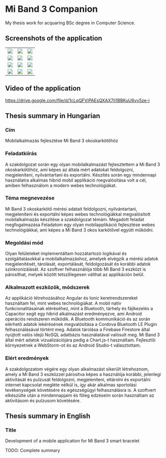 # Mi Band 3 Companion
My thesis work for acquaring BSc degree in Computer Science.

## Screenshots of the application

<table>
    <tr>
        <td><img src="https://user-images.githubusercontent.com/82838337/174915801-5068ab93-7de2-4875-872b-7a3ae3f7f2c4.png"></td>
        <td><img src="https://user-images.githubusercontent.com/82838337/174916194-c63724e1-355a-471e-be8b-90811752d28f.png"></td>
        <td><img src="https://user-images.githubusercontent.com/82838337/174915861-644121e7-01b0-434b-913f-dc628d03e0d9.png"></td>
    </tr>
    <tr>
        <td><img src="https://user-images.githubusercontent.com/82838337/174916219-e72288f9-5e94-4294-a44d-dabfca1e63a0.png"></td>
        <td><img src="https://user-images.githubusercontent.com/82838337/174916230-eb6d7641-ef0b-4765-8bde-0971a405b66e.png"></td>
        <td><img src="https://user-images.githubusercontent.com/82838337/174916242-fc9130d8-3c1d-4e39-843b-7e46a1b9f790.png"></td>
    </tr>
    <tr>
        <td><img src="https://user-images.githubusercontent.com/82838337/174916258-1f5cfe9e-bda2-4b08-bf91-e321511d845f.png"></td>
        <td><img src="https://user-images.githubusercontent.com/82838337/174916263-a565fd12-649a-4c5b-a97e-7b4fb8d07abf.png"></td>
        <td><img src="https://user-images.githubusercontent.com/82838337/174916270-a3ea6fb8-99c9-4fac-ae52-a0c23af46d6c.png"></td>
    </tr>
    <tr>
        <td><img src="https://user-images.githubusercontent.com/82838337/174916275-1e760923-ebde-400e-b892-b84da70558d4.png"></td>
        <td><img src="https://user-images.githubusercontent.com/82838337/174916284-06bdc822-1fe8-49eb-a60e-9d2bf8626f84.png"></td>
        <td><img src="https://user-images.githubusercontent.com/82838337/174916295-9fe3b497-f7cd-4ef1-86e1-8ed066118555.png"></td>
    </tr>
</table>

## Video of the application
https://drive.google.com/file/d/1cLqQFViPAEsQXAX7Ii1BBKuU6vv5ze-i

## Thesis summary in Hungarian

### Cím
Mobilalkalmazás fejlesztése Mi Band 3 okoskarkötőhöz

### Feladatkiírás
A szakdolgozat során egy olyan mobilalkalmazást fejlesztettem a Mi Band 3 
okoskarkötőhöz, ami képes az általa mért adatokat feldolgozni, megjeleníteni, 
nyilvántartani és exportálni. Készítés során egy mindennapi használatra alkalmas hibrid
mobil applikáció megvalósítása volt a cél, amiben felhasználom a modern webes technológiákat.

### Téma megnevezése
Mi Band 3 okoskarkötő mérési adatait feldolgozni, nyilvántartani, megjeleníteni és 
exportálni képes webes technológiákkal megvalósított mobilalkalmazás készítése a 
szakdolgozat témám.
Megadott feladat megfogalmazása
Feladatom egy olyan mobilapplikáció fejlesztése webes technológiákkal, ami képes a Mi 
Band 3 okos karkötővel együtt működni.

### Megoldási mód
Olyan felületeket implementáltam hozzátartozó logikával és szolgáltatásokkal a 
mobilalkalmazáshoz, amelyek elvégzik a mérési adatok megjelenítését, tárolását, 
exportálását, feldolgozását és korábbi adatok szinkronizálását. Az szoftver felhasználója
több Mi Band 3 eszközt is párosíthat, melyek között tetszőlegesen válthat az applikáción 
belül.

### Alkalmazott eszközök, módszerek
Az applikáció létrehozásához Angular és Ionic keretrendszereket használtam fel, mint 
webes technológiákat. A mobil natív funkcionalitásainak eléréséhez, mint a Bluetooth, 
tárhely és fájlkezelés a Capacitor segít egy hibrid alkalmazást eredményezve, ami 
Android operációs rendszeren működik. A Bluetooth kommunikáció és az során elérhető 
adatok lekérésének megvalósítása a Cordova Bluetooth LE Plugin felhasználásával 
történt meg. Adatok tárolása a Firebase Firestore által nyújtott valós idejű NoSQL 
adatbázis használatával valósult meg. Mi Band 3 által mért adatok vizualizációjára pedig 
a Chart.js-t használtam. Fejlesztői környezetnek a WebStorm-ot és az Android Studio-t 
választottam.

### Elért eredmények
A szakdolgozatom végére egy olyan alkalmazást sikerült létrehoznom, amely a Mi Band 
3 eszközzel párosítva képes a használója korábbi, jelenlegi aktivitását és pulzusát 
feldolgozni, megjeleníteni, eltárolni és exportálni internet kapcsolat megléte nélkül is, így 
akár alkalmas sportolási tevékenységek követésére és egészségügyi felhasználásra is. A 
szoftvert elkészülte után a mindennapjaim és főleg edzéseim során használtam az 
aktivitásom és pulzusom követésére.

## Thesis summary in English
### Title 
Development of a mobile application for Mi Band 3 smart bracelet

TODO: Complete summary
